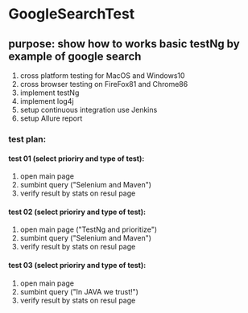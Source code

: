#  GoogleSearchTest
## purpose: show how to works basic testNg by example of google search
1. cross platform testing for MacOS and Windows10
2. cross browser testing on FireFox81 and Chrome86
3. implement testNg
4. implement log4j
5. setup continuous integration use Jenkins
6. setup Allure report 
### test plan:
#### test 01 (select prioriry and type of test):
1. open main page
2. sumbint query ("Selenium and Maven") 
3. verify result by stats on resul page
#### test 02 (select prioriry and type of test):
1. open main page ("TestNg and prioritize")
2. sumbint query ("Selenium and Maven") 
3. verify result by stats on resul page
#### test 03 (select prioriry and type of test):
1. open main page 
2. sumbint query ("In JAVA we trust!") 
3. verify result by stats on resul page


